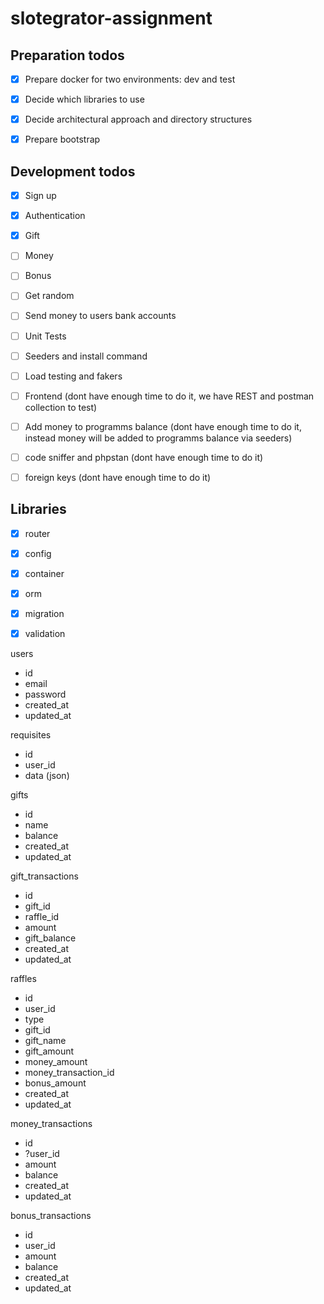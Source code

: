 # slotegrator-assignment

## Preparation todos
- [X] Prepare docker for two environments: dev and test
- [X] Decide which libraries to use
- [X] Decide architectural approach and directory structures
- [X] Prepare bootstrap


## Development todos
- [X] Sign up
- [X] Authentication
- [X] Gift
- [ ] Money
- [ ] Bonus
- [ ] Get random 
- [ ] Send money to users bank accounts
- [ ] Unit Tests
- [ ] Seeders and install command
- [ ] Load testing and fakers


- [ ] Frontend (dont have enough time to do it, we have REST and postman collection to test)
- [ ] Add money to programms balance (dont have enough time to do it, instead money will be added to programms balance via seeders)
- [ ] code sniffer and phpstan (dont have enough time to do it)
- [ ] foreign keys (dont have enough time to do it)

## Libraries
- [X] router
- [X] config
- [X] container
- [X] orm
- [X] migration
- [X] validation




users
- id
- email
- password
- created_at
- updated_at

requisites
- id
- user_id
- data (json)

gifts
- id
- name
- balance
- created_at
- updated_at

gift_transactions
- id
- gift_id
- raffle_id
- amount
- gift_balance
- created_at
- updated_at

raffles
- id
- user_id
- type
- gift_id
- gift_name
- gift_amount
- money_amount
- money_transaction_id
- bonus_amount
- created_at
- updated_at

money_transactions
- id
- ?user_id
- amount
- balance
- created_at
- updated_at

bonus_transactions
- id
- user_id
- amount
- balance
- created_at
- updated_at
